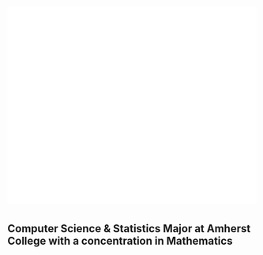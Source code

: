 <h1>
  <img src="name.svg" width="800" height="400" alt="Tucker Barach" style="--background: red;" />
</h1>

<h2>
    Computer Science & Statistics Major at Amherst College with a concentration in Mathematics
</h2>
